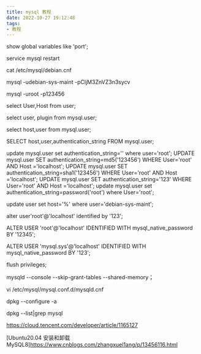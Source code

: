 ```yaml
---
title: mysql 教程
date: 2022-10-27 19:12:48
tags:
- 教程
---
```


show global variables like 'port';

service mysql restart

cat /etc/mysql/debian.cnf

mysql -udebian-sys-maint -pCljM3ZnVZ3n3sycv

mysql -uroot -p123456


select User,Host from user;



select user, plugin from mysql.user;

select host,user from mysql.user;

SELECT host,user,authentication_string FROM mysql.user;


update mysql.user set authentication_string='' where user='root';
UPDATE mysql.user SET authentication_string=md5('123456') WHERE User='root'  AND Host ='localhost';
UPDATE mysql.user SET authentication_string=sha1('123456') WHERE User='root'  AND Host ='localhost';
UPDATE mysql.user SET authentication_string='123' WHERE User='root'  AND Host ='localhost';
update mysql.user set authentication_string=password('root') where User='root';

update user set host='%' where user='debian-sys-maint';

alter user'root'@'localhost' identified by '123';

ALTER USER 'root'@'localhost' IDENTIFIED WITH mysql_native_password BY '12345';


ALTER USER 'mysql.sys'@'localhost' IDENTIFIED WITH mysql_native_password BY '123';


flush privileges;



mysqld --console --skip-grant-tables --shared-memory；


 vi /etc/mysql/mysql.conf.d/mysqld.cnf

dpkg --configure -a




dpkg --list|grep mysql




https://cloud.tencent.com/developer/article/1165127

[Ubuntu20.04 安装和卸载MySQL8]https://www.cnblogs.com/zhangxuel1ang/p/13456116.html























































